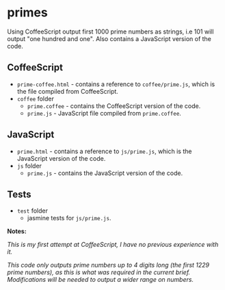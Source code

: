 primes
======

Using CoffeeScript output first 1000 prime numbers as strings, i.e 101 will output "one hundred and one".
Also contains a JavaScript version of the code.

CoffeeScript
------------
- `prime-coffee.html` - contains a reference to `coffee/prime.js`, which is the file compiled from CoffeeScript.
- `coffee` folder 
  - `prime.coffee` - contains the CoffeeScript version of the code.
  - `prime.js` - JavaScript file compiled from `prime.coffee`. 

JavaScript
----------
- `prime.html` - contains a reference to `js/prime.js`, which is the JavaScript version of the code.
- `js` folder
	- `prime.js` - contains the JavaScript version of the code.

Tests
----------
- `test` folder
	- jasmine tests for `js/prime.js`.

**Notes:**

*This is my first attempt at CoffeeScript, I have no previous experience with it.*

*This code only outputs prime numbers up to 4 digits long (the first 1229 prime numbers), as this is what was required in the current brief. Modifications will be needed to output a wider range on numbers.*
